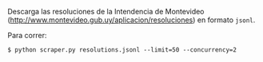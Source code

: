 Descarga las resoluciones de la Intendencia de Montevideo (http://www.montevideo.gub.uy/aplicacion/resoluciones) en formato `jsonl`.

Para correr:
```
$ python scraper.py resolutions.jsonl --limit=50 --concurrency=2
```